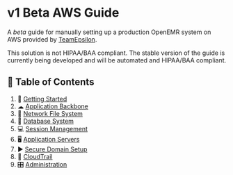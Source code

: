 # v1 Beta AWS Guide

A *beta* guide for manually setting up a production OpenEMR system on AWS provided by [TeamEpsilon](https://github.com/GoTeamEpsilon/purpose).

This solution is not HIPAA/BAA compliant. The stable version of the guide is currently being developed and will be automated and HIPAA/BAA compliant.

## 📒 Table of Contents

1. 🚴 [Getting Started](chapters/01-Getting-Started.md)
2. ☁ [Application Backbone](chapters/02-Application-Backbone.md)
3. 📁 [Network File System](chapters/03-VPN-Access.md)
4. 💽 [Database System](chapters/04-Database-System.md)
5. 💻 [Session Management](chapters/05-Session-Management.md)
6. 🖥 [Application Servers](chapters/06-Application-Servers.md)
7. ▶ [Secure Domain Setup](chapters/07-Secure-Domain-Setup.md)
8. 📝 [CloudTrail](chapters/08-CloudTrail.md)
9. 🎛 [Administration](chapters/09-Administration.md)
